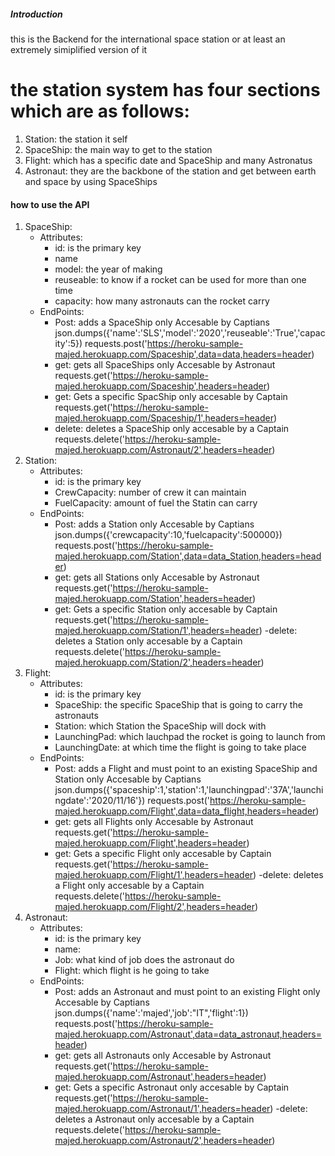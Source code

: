 ##### Introduction 

this is the Backend for the international space station or at least an extremely simiplified version of it
 
# the station system has four sections which are as follows:


1. Station: the station it self
2. SpaceShip: the main way to get to the station 
3. Flight: which has a specific date and SpaceShip and many Astronatus 
4. Astronaut: they are the backbone of the station and get between earth and space by using SpaceShips

#### how to use the API

1. SpaceShip:
    - Attributes:
        - id: is the primary key
        - name 
        - model: the year of making 
        - reuseable: to know if a rocket can be used for more than one time 
        - capacity: how many astronauts can the rocket carry 
    - EndPoints:
        - Post: adds a SpaceShip
        only Accesable by Captians 
        json.dumps({'name':'SLS','model':'2020','reuseable':'True','capacity':5}) 
        requests.post('https://heroku-sample-majed.herokuapp.com/Spaceship',data=data,headers=header)
        - get: gets all SpaceShips
        only Accesable by Astronaut
        requests.get('https://heroku-sample-majed.herokuapp.com/Spaceship',headers=header)
        - get: Gets a specific SpacShip
        only accesable by Captain
        requests.get('https://heroku-sample-majed.herokuapp.com/Spaceship/1',headers=header)
        - delete: deletes a SpaceShip
        only accesable by a Captain
        requests.delete('https://heroku-sample-majed.herokuapp.com/Astronaut/2',headers=header)
2. Station:
    - Attributes:
        - id: is the primary key
        - CrewCapacity: number of crew it can maintain
        - FuelCapacity: amount of fuel the Statin can carry
    - EndPoints:
        - Post: adds a Station
        only Accesable by Captians 
        json.dumps({'crewcapacity':10,'fuelcapacity':500000})
        requests.post('https://heroku-sample-majed.herokuapp.com/Station',data=data_Station,headers=header)
        - get: gets all Stations
        only Accesable by Astronaut
        requests.get('https://heroku-sample-majed.herokuapp.com/Station',headers=header)
        - get: Gets a specific Station
        only accesable by Captain
        requests.get('https://heroku-sample-majed.herokuapp.com/Station/1',headers=header)
        -delete: deletes a Station
        only accesable by a Captain
        requests.delete('https://heroku-sample-majed.herokuapp.com/Station/2',headers=header)
3. Flight:
    - Attributes:
        - id: is the primary key
        - SpaceShip: the specific SpaceShip that is going to carry the astronauts
        - Station: which Station the SpaceShip will dock with
        - LaunchingPad: which lauchpad the rocket is going to launch from 
        - LaunchingDate: at which time the flight is going to take place
    - EndPoints:
        - Post: adds a Flight and must point to an existing SpaceShip and Station 
        only Accesable by Captians 
        json.dumps({'spaceship':1,'station':1,'launchingpad':'37A','launchingdate':'2020/11/16'})
        requests.post('https://heroku-sample-majed.herokuapp.com/Flight',data=data_flight,headers=header) 
        - get: gets all Flights
        only Accesable by Astronaut
        requests.get('https://heroku-sample-majed.herokuapp.com/Flight',headers=header)
        - get: Gets a specific Flight
        only accesable by Captain
        requests.get('https://heroku-sample-majed.herokuapp.com/Flight/1',headers=header)
        -delete: deletes a Flight
        only accesable by a Captain
        requests.delete('https://heroku-sample-majed.herokuapp.com/Flight/2',headers=header)
4. Astronaut:
    - Attributes:
        - id: is the primary key
        - name:
        - Job: what kind of job does the astronaut do 
        - Flight: which flight is he going to take
    - EndPoints:
        - Post: adds an Astronaut and must point to an existing Flight 
        only Accesable by Captians 
        json.dumps({'name':'majed','job':"IT",'flight':1})
        requests.post('https://heroku-sample-majed.herokuapp.com/Astronaut',data=data_astronaut,headers=header)
        - get: gets all Astronauts
        only Accesable by Astronaut
        requests.get('https://heroku-sample-majed.herokuapp.com/Astronaut',headers=header)
        - get: Gets a specific Astronaut
        only accesable by Captain
        requests.get('https://heroku-sample-majed.herokuapp.com/Astronaut/1',headers=header)
        -delete: deletes a Astronaut
        only accesable by a Captain
        requests.delete('https://heroku-sample-majed.herokuapp.com/Astronaut/2',headers=header)


        

